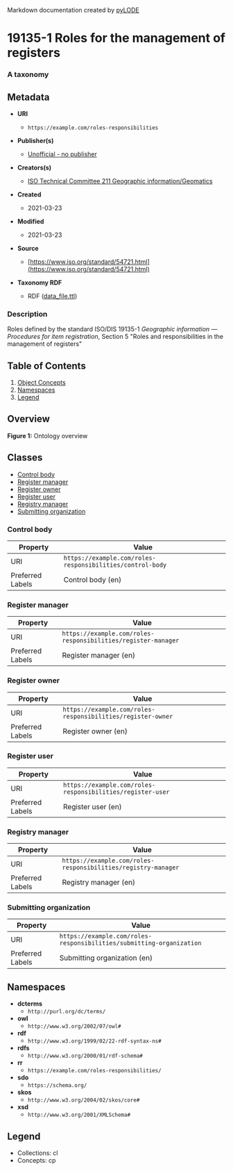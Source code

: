 Markdown documentation created by [pyLODE](http://github.com/rdflib/pyLODE) 

# 19135-1 Roles for the management of registers
### A taxonomy

## Metadata
* **URI**
  * `https://example.com/roles-responsibilities`
* **Publisher(s)**
  * [Unofficial - no publisher](https://example.com/unofficial)
* **Creators(s)**
  * [ISO Technical Committee 211 Geographic information/Geomatics](https://committee.iso.org/home/tc211)
* **Created**
  * 2021-03-23
* **Modified**
  * 2021-03-23
* **Source**
  * [https://www.iso.org/standard/54721.html](https://www.iso.org/standard/54721.html)

* **Taxonomy RDF**
  * RDF ([data_file.ttl](turtle))
### Description
<p>Roles defined by the standard ISO/DIS 19135-1 <em>Geographic information — Procedures for item registration</em>, Section 5 "Roles and responsibilities in the management of registers"</p>


## Table of Contents
1. [Object Concepts](#concepts)
1. [Namespaces](#namespaces)
1. [Legend](#legend)


## Overview

**Figure 1:** Ontology overview
## Classes
* [Control body](https://example.com/roles-responsibilities/control-body)
* [Register manager](https://example.com/roles-responsibilities/register-manager)
* [Register owner](https://example.com/roles-responsibilities/register-owner)
* [Register user](https://example.com/roles-responsibilities/register-user)
* [Registry manager](https://example.com/roles-responsibilities/registry-manager)
* [Submitting organization](https://example.com/roles-responsibilities/submitting-organization)

### Control body
Property | Value
--- | ---
URI | `https://example.com/roles-responsibilities/control-body`
Preferred Labels |Control body (en)<br />
### Register manager
Property | Value
--- | ---
URI | `https://example.com/roles-responsibilities/register-manager`
Preferred Labels |Register manager (en)<br />
### Register owner
Property | Value
--- | ---
URI | `https://example.com/roles-responsibilities/register-owner`
Preferred Labels |Register owner (en)<br />
### Register user
Property | Value
--- | ---
URI | `https://example.com/roles-responsibilities/register-user`
Preferred Labels |Register user (en)<br />
### Registry manager
Property | Value
--- | ---
URI | `https://example.com/roles-responsibilities/registry-manager`
Preferred Labels |Registry manager (en)<br />
### Submitting organization
Property | Value
--- | ---
URI | `https://example.com/roles-responsibilities/submitting-organization`
Preferred Labels |Submitting organization (en)<br />

## Namespaces
* **dcterms**
  * `http://purl.org/dc/terms/`
* **owl**
  * `http://www.w3.org/2002/07/owl#`
* **rdf**
  * `http://www.w3.org/1999/02/22-rdf-syntax-ns#`
* **rdfs**
  * `http://www.w3.org/2000/01/rdf-schema#`
* **rr**
  * `https://example.com/roles-responsibilities/`
* **sdo**
  * `https://schema.org/`
* **skos**
  * `http://www.w3.org/2004/02/skos/core#`
* **xsd**
  * `http://www.w3.org/2001/XMLSchema#`

## Legend
* Collections: cl
* Concepts: cp